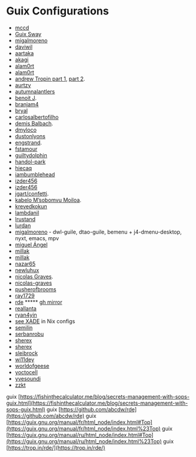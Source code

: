 
# Guix Configurations
* [mccd](https://git.mccd.space/)
* [Guix Sway](https://www.youtube.com/watch?v=OYbenLOm3Js)
* [migalmoreno](https://github.com/migalmoreno/guix-config)
* [daviwil](https://config.daviwil.com/desktop)
* [aartaka](https://github.com/aartaka/guix-config)
* [akagi](https://git.sr.ht/~akagi/guixrc)
* [alam0rt](https://github.com/alam0rt/guix-config)
* [alam0rt](https://github.com/alam0rt/guix-config)
* [andrew Tropin part 1](https://git.sr.ht/~abcdw/rde/tree/master/item/examples), [part 2](https://github.com/abcdw/nonrde).
* [aurtzy](https://github.com/aurtzy/guix-config)
* [autumnalantlers](https://github.com/AutumnalAntlers/old-guix-config)
* [benoit J](https://git.sr.ht/~benoit/dotfiles/tree/rde/item/src/benoitj).
* [branjam4](https://github.com/branjam4/guixsd-config)
* [bryal](https://github.com/bryal/guix-config)
* [carlosalbertofilho](https://github.com/carlosalbertofilho/guix-config)
* [demis Balbach](https://github.com/minikN/dots).
* [dmyloco](https://github.com/dmyloco/guix-configs)
* [dustonlyons](https://github.com/dustinlyons/guix-config)
* [engstrand](https://github.com/engstrand-config/guix-dotfiles).
* [fstamour](https://github.com/fstamour/guix-configurations)
* [guiltydolphin](https://github.com/GuiltyDolphin/dotfiles)
* [handol-park](https://github.com/handol-park/guix-config)
* [hiecaq](https://github.com/hiecaq/guix-config)
* [iambumblehead](https://github.com/iambumblehead/guix-home)
* [izder456](https://github.com/Izder456/Guix-Config)
* [izder456](https://github.com/Izder456/Guix-Config)
* [jgart/confetti](https://git.sr.ht/~whereiseveryone/confetti).
* [kabelo M’sobomvu Moiloa](https://git.sr.ht/~elevenkb/dotfiles).
* [krevedkokun](https://git.sr.ht/~krevedkokun/dotfiles/tree/master/item/config/home/yggdrasil)
* [lambdanil](https://github.com/lambdanil/emacs-stuff)
* [lrustand](https://github.com/lrustand/guix-config)
* [lurdan](https://github.com/lurdan/guix-config)
* [migalmoreno](https://github.com/migalmoreno/guix-config) - dwl-guile, dtao-guile, bemenu + j4-dmenu-desktop, nyxt, emacs, mpv
* [miguel Ángel](https://github.com/migalmoreno/guix-config)
* [millak](https://github.com/Millak/guix-config)
* [millak](https://github.com/Millak/guix-config)
* [nazar65](https://github.com/Nazar65/guix-config)
* [newluhux](https://github.com/newluhux/guix-config)
* [nicolas Graves](https://github.com/nicolas-graves/dotfiles).
* [nicolas-graves](https://github.com/nicolas-graves/dotfiles)
* [pusherofbrooms](https://github.com/pusherofbrooms/guix-config)
* [ray1729](https://github.com/ray1729/guix-config)
* [rde](https://git.sr.ht/~abcdw/rde) ***** [gh mirror](https://github.com/abcdw/rde)
* [reallanta](https://github.com/RealLanta/guix-config)
* [ryan4yin](https://github.com/ryan4yin/guix-config)
* [see XADE](https://codeberg.org/XADE) in Nix configs
* [semilin](https://github.com/semilin/guix-config)
* [serbanrobu](https://github.com/serbanrobu/guix-config)
* [sherex](https://github.com/Sherex/guix-config)
* [sherex](https://github.com/Sherex/guix-config)
* [sleibrock](https://github.com/sleibrock/stove-guix)
* [wi11dey](https://github.com/wi11dey/guix-config)
* [worldofgeese](https://github.com/worldofgeese/guix-config)
* [yoctocell](https://hg.sr.ht/~yoctocell/guixrc/browse/yoctocell/home)
* [yvesoundi](https://github.com/yveszoundi/guix-config)
* [zzkt](https://github.com/zzkt/guix)



guix [https://fishinthecalculator.me/blog/secrets-management-with-sops-guix.html](https://fishinthecalculator.me/blog/secrets-management-with-sops-guix.html)
guix [https://github.com/abcdw/rde](https://github.com/abcdw/rde)
guix [https://guix.gnu.org/manual/fr/html_node/index.html#Top](https://guix.gnu.org/manual/fr/html_node/index.html%23Top)
guix [https://guix.gnu.org/manual/ru/html_node/index.html#Top](https://guix.gnu.org/manual/ru/html_node/index.html%23Top)
guix [https://trop.in/rde/](https://trop.in/rde/)
